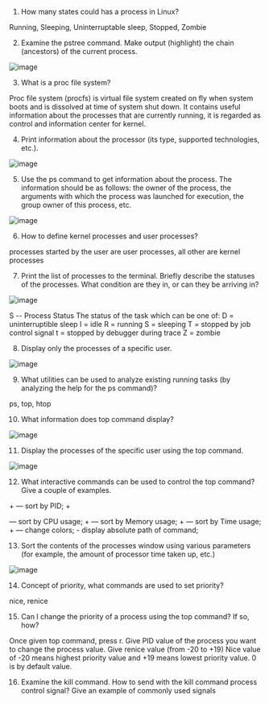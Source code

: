 1. How many states could has a process in Linux?

Running, Sleeping, Uninterruptable sleep, Stopped, Zombie

2. Examine the pstree command. Make output (highlight) the chain (ancestors) of the current process.

![image](https://user-images.githubusercontent.com/46942305/148648681-e07975ef-2b05-462a-b584-1798989c04fd.png)

3. What is a proc file system?

Proc file system (procfs) is virtual file system created on fly when system boots and is dissolved at time of system shut down.
It contains useful information about the processes that are currently running, it is regarded as control and information center for kernel.

4. Print information about the processor (its type, supported technologies, etc.).

![image](https://user-images.githubusercontent.com/46942305/148649169-ad639906-258a-49c8-892f-e97e428f81e1.png)

5. Use the ps command to get information about the process. The information should be as
follows: the owner of the process, the arguments with which the process was launched for
execution, the group owner of this process, etc.

![image](https://user-images.githubusercontent.com/46942305/148649970-94e8482a-5cdd-4f88-a315-035d5f0b0fb3.png)

6. How to define kernel processes and user processes?

processes started by the user are user processes, all other are kernel processes

7. Print the list of processes to the terminal. Briefly describe the statuses of the processes.
What condition are they in, or can they be arriving in?

![image](https://user-images.githubusercontent.com/46942305/148651427-3be1ac52-e32f-455e-8bb4-a1decd7157a7.png)

 S  --  Process Status
           The status of the task which can be one of:
               D = uninterruptible sleep
               I = idle
               R = running
               S = sleeping
               T = stopped by job control signal
               t = stopped by debugger during trace
               Z = zombie
               
8. Display only the processes of a specific user.

![image](https://user-images.githubusercontent.com/46942305/148651707-b6c1d9af-6256-4066-934d-af4140d7aff2.png)

9. What utilities can be used to analyze existing running tasks (by analyzing the help for the ps command)?

ps, top, htop

10. What information does top command display?

![image](https://user-images.githubusercontent.com/46942305/148651673-c5121d05-5a9c-4a69-97a3-dd59da6a774d.png)

11. Display the processes of the specific user using the top command.

![image](https://user-images.githubusercontent.com/46942305/148651808-5232f327-b366-479c-92ad-a7216ed07394.png)

12. What interactive commands can be used to control the top command? Give a couple of examples.

<Shift>+<N> — sort by PID;
<Shift>+<P> — sort by CPU usage;
<Shift>+<M> — sort by Memory usage;
<Shift>+<T> — sort by Time usage;
<Shift>+<Z> — change colors;
<c> - display absolute path of command;
 
13. Sort the contents of the processes window using various parameters (for example, the
amount of processor time taken up, etc.)

![image](https://user-images.githubusercontent.com/46942305/148651920-717d5364-5656-4e2e-af09-757312ccc961.png)

14. Concept of priority, what commands are used to set priority?
  
nice, renice

15. Can I change the priority of a process using the top command? If so, how?

Once given top command, press r. Give PID value of the process you want to change the process value. Give renice value (from -20 to +19)
Nice value of -20 means highest priority value and +19 means lowest priority value. 0 is by default value.
  
16. Examine the kill command. How to send with the kill command process control signal? Give an example of commonly used signals
